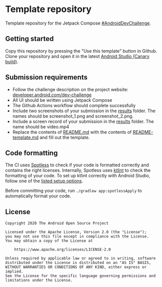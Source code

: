 # Template repository

Template repository for the Jetpack Compose [#AndroidDevChallenge](https://developer.android.com/dev-challenge).

## Getting started
Copy this repository by pressing the "Use this template" button in Github.
Clone your repository and open it in the latest [Android Studio (Canary build)](https://developer.android.com/studio/preview).

## Submission requirements
- Follow the challenge description on the project website: [developer.android.com/dev-challenge](https://developer.android.com/dev-challenge)
- All UI should be written using Jetpack Compose
- The Github Actions workflow should complete successfully
- Include two screenshots of your submission in the [results](results) folder. The names should be
  screenshot_1.png and screenshot_2.png.
- Include a screen record of your submission in the [results](results) folder. The name should be
  video.mp4
- Replace the contents of [README.md](README_Temp.md) with the contents of [README-template.md](README.md) and fill out the template.

## Code formatting
The CI uses [Spotless](https://github.com/diffplug/spotless) to check if your code is formatted correctly and contains the right licenses.
Internally, Spotless uses [ktlint](https://github.com/pinterest/ktlint) to check the formatting of your code.
To set up ktlint correctly with Android Studio, follow one of the [listed setup options](https://github.com/pinterest/ktlint#-with-intellij-idea).

Before committing your code, run `./gradlew app:spotlessApply` to automatically format your code.

## License
```
Copyright 2020 The Android Open Source Project

Licensed under the Apache License, Version 2.0 (the "License");
you may not use this file except in compliance with the License.
You may obtain a copy of the License at

    https://www.apache.org/licenses/LICENSE-2.0

Unless required by applicable law or agreed to in writing, software
distributed under the License is distributed on an "AS IS" BASIS,
WITHOUT WARRANTIES OR CONDITIONS OF ANY KIND, either express or implied.
See the License for the specific language governing permissions and
limitations under the License.
```